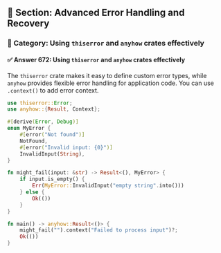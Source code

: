 ## 📘 Section: Advanced Error Handling and Recovery
### 🔹 Category: Using `thiserror` and `anyhow` crates effectively
#### ✅ Answer 672: Using `thiserror` and `anyhow` crates effectively

The `thiserror` crate makes it easy to define custom error types, while `anyhow` provides flexible error handling for application code. You can use `.context()` to add error context.

```rust
use thiserror::Error;
use anyhow::{Result, Context};

#[derive(Error, Debug)]
enum MyError {
    #[error("Not found")] 
    NotFound,
    #[error("Invalid input: {0}")]
    InvalidInput(String),
}

fn might_fail(input: &str) -> Result<(), MyError> {
    if input.is_empty() {
        Err(MyError::InvalidInput("empty string".into()))
    } else {
        Ok(())
    }
}

fn main() -> anyhow::Result<()> {
    might_fail("").context("Failed to process input")?;
    Ok(())
}
```
